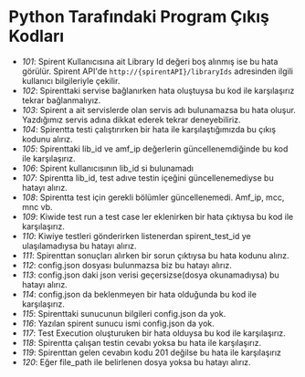 # Python Tarafındaki Program Çıkış Kodları

- _101_: Spirent Kullanıcısına ait Library Id değeri boş alınmış ise bu hata görülür. Spirent API'de `http://{spirentAPI}/libraryIds` adresinden ilgili kullanıcı bilgileriyle çekilir.
- _102_: Spirenttaki servise bağlanırken hata oluştuysa bu kod ile karşılaşırız tekrar bağlanmalıyız.
- _103_: Spirent a ait servislerde olan servis adı bulunamazsa bu hata oluşur. Yazdığımız servis adına dikkat ederek tekrar deneyebiliriz.
- _104_: Spirentta testi çalıştırırken bir hata ile karşılaştığımızda bu çıkış kodunu alırız.
- _105_: Spirenttaki lib_id ve amf_ip değerlerin güncellenemdiğinde bu kod ile karşılaşırız.
- _106_: Spirent kullanıcısının lib_id si bulunamadı
- _107_: Spirentta lib_id, test adıve testin içeğini güncellenemediyse bu hatayı alırız.
- _108_: Spirentta test için gerekli bölümler güncellenemedi. Amf_ip, mcc, mnc vb.
- _109_: Kiwide test run a test case ler eklenirken bir hata çıktıysa bu kod ile karşılaşırız.
- _110_: Kiwiye testleri gönderirken listenerdan spirent_test_id ye ulaşılamadıysa bu hatayı alırız.
- _111_: Spirenttan sonuçları alırken bir sorun çıktıysa bu hata kodunu alırız.
- _112_: config.json dosyası bulunmazsa biz bu hatayı alırız.
- _113_: config.json daki json verisi geçersizse(dosya okunamadıysa) bu hatayı alırız.
- _114_: config.json da beklenmeyen bir hata olduğunda bu kod ile karşılaşırız.
- _115_: Spirenttaki sunucunun bilgileri config.json da yok.
- _116_: Yazılan spirent sunucu ismi config.json da yok.
- _117_: Test Execution oluşturuken bir hata olduysa bu kod ile karşılaşırız.
- _118_: Spirentta çalışan testin cevabı yoksa bu hata ile karşılaşırız.
- _119_: Spirenttan gelen cevabın kodu 201 değilse bu hata ile karşılaşırız
- _120_: Eğer file_path ile belirlenen dosya yoksa bu hatayı alırız.
